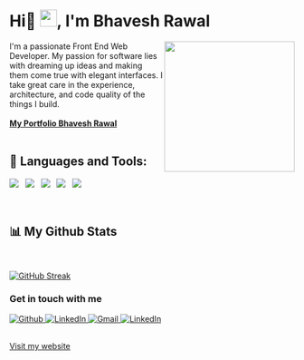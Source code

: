 <h1 align="left">Hi👋 <img src="https://raw.githubusercontent.com/MartinHeinz/MartinHeinz/master/wave.gif" width="30rem">, I'm Bhavesh Rawal</h1>
<img align='right' src="https://drive.google.com/uc?id=1QkKIfz-CGGwOMvRn_HTCkg41pD8rcdBd" width="230">
I'm a passionate Front End Web Developer. My passion for software lies with dreaming up ideas and making them come true with elegant interfaces. I take great care in the experience, architecture, and code quality of the things I build.

<br/>
<br/>

<a href="https://bhavesh-rawal-portfolio.netlify.app/">
    <b>My Portfolio Bhavesh Rawal</b>
</a>
<br />
<br />

## 🚀 Languages and Tools:

<p>
    <img src="https://img.shields.io/badge/JavaScript-F7DF1E?style=for-the-badge&logo=javascript&logoColor=black" />&nbsp;&nbsp;
    <img src="https://img.shields.io/badge/ReactJS-20232A?style=for-the-badge&logo=react&logoColor=61DAFB" />&nbsp;&nbsp;
    <img src="https://img.shields.io/badge/Redux-593D88?style=for-the-badge&logo=redux&logoColor=white" />&nbsp;&nbsp;
    <img src="https://img.shields.io/badge/HTML5%20-%23e34f26.svg?&style=for-the-badge&logo=html5&logoColor=white" />&nbsp;&nbsp;
    <img src="https://img.shields.io/badge/CSS3-1572B6?&style=for-the-badge&logo=css3&logoColor=white" />&nbsp;&nbsp;
</p>
<br/>

## 📊 My Github Stats

<br/>
<p>
<!--     <a href="https://github.com/harshmehta813/github-readme-streak-stats">
        <img title="🔥 Get streak stats for your profile at git.io/streak-stats" alt="Bhavesh Rawal's streak" src="https://github-readme-streak-stats.herokuapp.com/?user=mrbhavu1432&theme=tokyonight&hide_border=true&bg_color=0D1117 "/>
    </a> -->

<a href="https://git.io/streak-stats"><img src="https://github-readme-streak-stats.herokuapp.com?user=mrbhavu1432&theme=dark&hide_border=true&border_radius=13.4&date_format=j%20M%5B%20Y%5D" alt="GitHub Streak" /></a>
    
</p>

<h3>Get in touch with me</h3>
<p>
    <a href="https://github.com/mrbhavu1432" target="_open">
        <img alt="Github" src="https://img.shields.io/badge/GitHub-%2312100E.svg?&style=for-the-badge&logo=Github&logoColor=white" />
    </a> 
    <a href="https://www.linkedin.com/in/bhavesh-rawal242862/" target="_open">
        <img alt="LinkedIn" src="https://img.shields.io/badge/linkedin-%230077B5.svg?&style=for-the-badge&logo=linkedin&logoColor=white" />
    </a>    
    <a href="mailto:bhaveshrawal2004@gmail.com" target="_open">
        <img alt="Gmail" src="https://img.shields.io/badge/Gmail-D14836?style=for-the-badge&logo=gmail&logoColor=white" />
    </a>
      <a href="https://www.instagram.com/mr.__bhavu__rwl/" target="_open">
        <img alt="LinkedIn" src="https://img.shields.io/badge/instagram-%230077B5.svg?&style=for-the-badge&logo=linkedin&logoColor=white" />
    </a>
</p>
<br />
<a href="https://bhavesh-rawal-portfolio.netlify.app/">
    Visit my website
</a>
